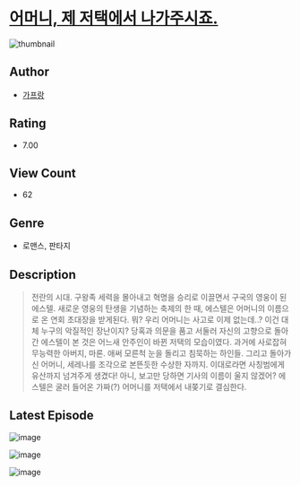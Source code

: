 # [어머니, 제 저택에서 나가주시죠.](https://comic.naver.com/challenge/list?titleId=810950)
![thumbnail](https://image-comic.pstatic.net/user_contents_data/challenge_comic/2023/05/25/364183/upload_3619035256615678775_480x623.jpeg)

## Author
- [가프랑](https://comic.naver.com/artistTitle?id=364183)

## Rating
- 7.00

## View Count
- 62

## Genre
- 로맨스, 판타지

## Description
> 전란의 시대. 구왕족 세력을 몰아내고 혁명을 승리로 이끌면서 구국의 영웅이 된 에스텔. 새로운 영웅의 탄생을 기념하는 축제의 한 때, 에스텔은 어머니의 이름으로 온 연회 초대장을 받게된다. 뭐? 우리 어머니는 사고로 이제 없는데..? 이건 대체 누구의 악질적인 장난이지? 당혹과 의문을 품고 서둘러 자신의 고향으로 돌아간 에스텔이 본 것은 어느새 안주인이 바뀐 저택의 모습이였다. 과거에 사로잡혀 무능력한 아버지, 마론. 애써 모른척 눈을 돌리고 침묵하는 하인들. 그리고 돌아가신 어머니, 세레나를 조각으로 본뜬듯한 수상한 자까지. 이대로라면 사칭범에게 유산까지 넘겨주게 생겼다! 아니, 보고만 당하면 기사의 이름이 울지 않겠어? 에스텔은 굴러 들어온 가짜(?) 어머니를 저택에서 내쫒기로 결심한다.


## Latest Episode
![image](https://image-comic.pstatic.net/user_contents_data/challenge_comic/2023/05/25/364183/upload_3977581411461916001.jpeg)

![image](https://image-comic.pstatic.net/user_contents_data/challenge_comic/2023/05/25/364183/upload_7161905628244752225.jpeg)

![image](https://image-comic.pstatic.net/user_contents_data/challenge_comic/2023/05/25/364183/upload_3617574014288999013.jpeg)
